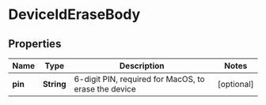 # DeviceIdEraseBody

## Properties
Name | Type | Description | Notes
------------ | ------------- | ------------- | -------------
**pin** | **String** | 6-digit PIN, required for MacOS, to erase the device |  [optional]
